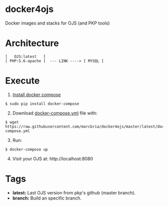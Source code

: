 # docker4ojs

Docker images and stacks for OJS (and PKP tools)

# Architecture

```
[   OJS:latest   ]
[ PHP:5.6-apache ]  --- LINK ----> [ MYSQL ]
``` 

# Execute

1) [Install docker compose](https://docs.docker.com/compose/install)

``` 
$ sudo pip install docker-compose
```

2) Download [docker-compose.yml](https://raw.githubusercontent.com/marcbria/docker4ojs/master/latest/docker-compose.yml) file with:

```
$ wget https://raw.githubusercontent.com/marcbria/docker4ojs/master/latest/docker-compose.yml
```

3) Run:

``` 
$ docker-compose up
```

4) Visit your OJS at: http://localhost:8080

# Tags

* **latest:** Last OJS version from pkp's github (master branch).
* **branch:** Build an specific branch.
